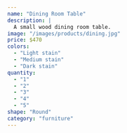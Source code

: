 ```yaml
---
name: "Dining Room Table"
description: |
  A small wood dining room table.
image: "/images/products/dining.jpg"
price: $470
colors:
  - "Light stain"
  - "Medium stain"
  - "Dark stain"
quantity:
  - "1"
  - "2"
  - "3"
  - "4"
  - "5"
shape: "Round"
category: "furniture"
---
```

